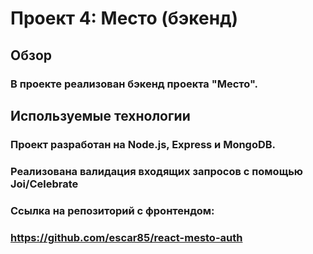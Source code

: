 # Проект 4: Место (бэкенд)

## Обзор

### В проекте реализован бэкенд проекта "Место".

## Используемые технологии

### Проект разработан на Node.js, Express и MongoDB.
### Реализована валидация входящих запросов с помощью Joi/Celebrate

### Ссылка на репозиторий с фронтендом:
### https://github.com/escar85/react-mesto-auth
